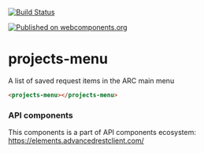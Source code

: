 [![Build Status](https://travis-ci.org/advanced-rest-client/api-url-data-model.svg?branch=stage)](https://travis-ci.org/advanced-rest-client/projects-menu)

[![Published on webcomponents.org](https://img.shields.io/badge/webcomponents.org-published-blue.svg)](https://www.webcomponents.org/element/advanced-rest-client/projects-menu)

# projects-menu

A list of saved request items in the ARC main menu

```html
<projects-menu></projects-menu>
```

### API components

This components is a part of API components ecosystem: https://elements.advancedrestclient.com/
